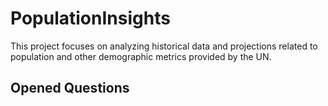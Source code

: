 # PopulationInsights
This project focuses on analyzing historical data and projections related to population and other demographic metrics provided by the UN.


## Opened Questions
